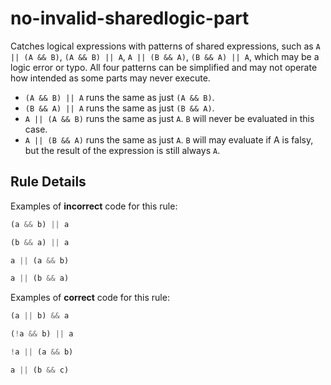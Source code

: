 # no-invalid-sharedlogic-part

Catches logical expressions with patterns of shared expressions, such as `A || (A && B)`, `(A && B) || A`, `A || (B && A)`, `(B && A) || A`, which may be a logic error or typo. All four patterns can be simplified and may not operate how intended as some parts may never execute.

* `(A && B) || A` runs the same as just `(A && B)`.
* `(B && A) || A` runs the same as just `(B && A)`.
* `A || (A && B)` runs the same as just `A`. `B` will never be evaluated in this case.
* `A || (B && A)` runs the same as just `A`. `B` will may evaluate if A is falsy, but the result of the expression is still always `A`.

## Rule Details

Examples of **incorrect** code for this rule:

```js
(a && b) || a

(b && a) || a

a || (a && b)

a || (b && a)
```

Examples of **correct** code for this rule:

```js
(a || b) && a

(!a && b) || a

!a || (a && b)

a || (b && c)
```

